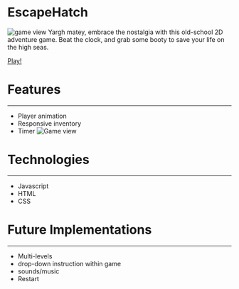 # EscapeHatch


![game view](https://github.com/jackiemarsh/EscapeHatch/dist/assets/images/ReadMe.png)
Yargh matey, embrace the nostalgia with this old-school 2D adventure game. Beat the clock, and grab some booty to save your life on the high seas. 

[Play!](https://jackiemarsh.github.io/EscapeHatch/)


# Features
------

* Player animation
* Responsive inventory
* Timer
![Game view](https://github.com/jackiemarsh/EscapeHatch/dist/assets/images/GameOver.png)


# Technologies
------

* Javascript
* HTML
* CSS
 
# Future Implementations
------

   * Multi-levels
   * drop-down instruction within game
   * sounds/music
   * Restart



